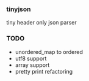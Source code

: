 ### tinyjson

tiny header only json parser


### TODO

- unordered_map to ordered
- utf8 support
- array support
- pretty print refactoring